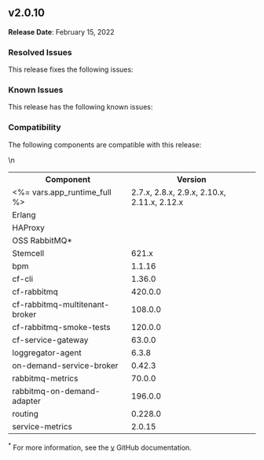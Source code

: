## <a id="2-0-10"></a> v2.0.10

**Release Date**: February 15, 2022

### Resolved Issues

This release fixes the following issues:


### Known Issues

This release has the following known issues:


### Compatibility

The following components are compatible with this release:

<table class="nice"> <th>Component</th> <th>Version</th> 	<tr>
		<td><%= vars.app_runtime_full %></td>
		<td>2.7.x, 2.8.x, 2.9.x, 2.10.x, 2.11.x, 2.12.x</td>
	</tr>
	<tr>
		<td>Erlang</td>
		<td></td>
	</tr>
	<tr>
		<td>HAProxy</td>
		<td></td>
	</tr>
	<tr>
		<td>OSS RabbitMQ*</td>
		<td></td>
	</tr>
	<tr>
		<td>Stemcell</td>
		<td>621.x</td>
	</tr>
	<tr>
		<td>bpm</td>
		<td>1.1.16</td>
	</tr>
	<tr>
		<td>cf-cli</td>
		<td>1.36.0</td>
	</tr>
	<tr>
		<td>cf-rabbitmq</td>
		<td>420.0.0</td>
	</tr>
	<tr>
		<td>cf-rabbitmq-multitenant-broker</td>
		<td>108.0.0</td>
	</tr>
	<tr>
		<td>cf-rabbitmq-smoke-tests</td>
		<td>120.0.0</td>
	</tr>
	<tr>
		<td>cf-service-gateway</td>
		<td>63.0.0</td>
	</tr>
	<tr>
		<td>loggregator-agent</td>
		<td>6.3.8</td>
	</tr>
	<tr>
		<td>on-demand-service-broker</td>
		<td>0.42.3</td>
	</tr>
	<tr>
		<td>rabbitmq-metrics</td>
		<td>70.0.0</td>
	</tr>
	<tr>
		<td>rabbitmq-on-demand-adapter</td>
		<td>196.0.0</td>
	</tr>
	<tr>
		<td>routing</td>
		<td>0.228.0</td>
	</tr>
	<tr>
		<td>service-metrics</td>
		<td>2.0.15</td>
	</tr>\n</table>

<sup>*</sup> For more information, see the <a href="https://github.com/rabbitmq/rabbitmq-server/releases/tag/v">v</a> GitHub documentation.
